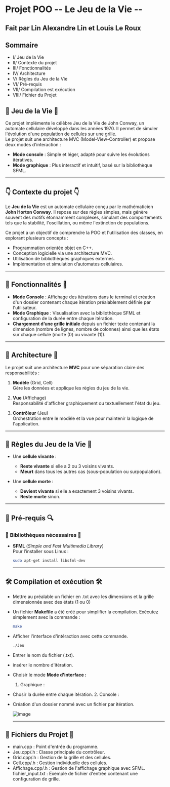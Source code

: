 # Projet POO -- Le Jeu de la Vie --

## Fait par Lin Alexandre Lin et Louis Le Roux
## **Sommaire**
 - I/ Jeu de la Vie 
 - II/ Contexte du projet
 - III/ Fonctionnalités
 - IV/ Architecture
 - V/ Règles du Jeu de la Vie
 - VI/ Pré-requis
 - VII/ Compilation est exécution
 - VIII/ Fichier du Projet

## 👾 **Jeu de la Vie** 👾

Ce projet implémente le célèbre Jeu de la Vie de John Conway, un automate cellulaire développé dans les années 1970. Il permet de simuler l'évolution d'une population de cellules sur une grille.  
Le projet suit une architecture MVC (Model-View-Controller) et propose deux modes d'interaction :
- **Mode console** : Simple et léger, adapté pour suivre les évolutions itératives.
- **Mode graphique** : Plus interactif et intuitif, basé sur la bibliothèque SFML.

---

## 👇 **Contexte du projet** 👇

Le **Jeu de la Vie** est un automate cellulaire conçu par le mathématicien **John Horton Conway**. Il repose sur des règles simples, mais génère souvent des motifs étonnamment complexes, simulant des comportements tels que la stabilité, l'oscillation, ou même l'extinction de populations.

Ce projet a un objectif de comprendre la POO et l'utilisation des classes, en explorant plusieurs concepts :
- Programmation orientée objet en C++.
- Conception logicielle via une architecture MVC.
- Utilisation de bibliothèques graphiques externes.
- Implémentation et simulation d’automates cellulaires.

---

## 🚀 **Fonctionnalités** 🚀

- **Mode Console** : Affichage des itérations dans le terminal et création d'un dossier contenant chaque itération préalablement définie par l'utilisateur.
- **Mode Graphique** : Visualisation avec la bibliothèque SFML et configuration de la durée entre chaque itération.
- **Chargement d’une grille initiale** depuis un fichier texte contenant la dimension (nombre de lignes, nombre de colonnes) ainsi que les états sur chaque cellule (morte (0) ou vivante (1)).



---

## 🚨 **Architecture** 🚨

Le projet suit une architecture **MVC** pour une séparation claire des responsabilités :

1. **Modèle** (Grid, Cell)  
   Gère les données et applique les règles du jeu de la vie.
   
2. **Vue** (Affichage)  
   Responsabilité d'afficher graphiquement ou textuellement l'état du jeu.

3. **Contrôleur** (Jeu)  
   Orchestration entre le modèle et la vue pour maintenir la logique de l'application.

---

## 🦠 **Règles du Jeu de la Vie** 🦠

- Une **cellule vivante** :
  - **Reste vivante** si elle a 2 ou 3 voisins vivants.
  - **Meurt** dans tous les autres cas (sous-population ou surpopulation).

- Une **cellule morte** :
  - **Devient vivante** si elle a exactement 3 voisins vivants.
  - **Reste morte** sinon.

---

## 🔎 **Pré-requis** 🔍

### 📖 **Bibliothèques nécessaires** 📖
- **SFML** (*Simple and Fast Multimedia Library*)  
  Pour l’installer sous Linux :  
  ```bash
  sudo apt-get install libsfml-dev
  ```
  ---
## 🛠 **Compilation et exécution** 🛠

- Mettre au préalable un fichier en .txt avec les dimensions et la grille dimensionnée avec des états (1 ou 0)
  
- Un fichier **Makefile** a été créé pour simplifier la compilation. Exécutez simplement avec la commande :  
  ```bash
  make
  ```
- Afficher l'interface d'intéraction avec cette commande.
  ```bash
  ./Jeu
  ```
- Entrer le nom du fichier (.txt).
  
- insérer le nombre d'itération.
  
- Choisir le mode **Mode d'interface :**

  1. Graphique :
- Chosir la durée entre chaque itération.
  2. Console :
- Création d'un dossier nommé avec un fichier par itération.
  
  ![image](https://github.com/user-attachments/assets/ec267ece-2ce0-482a-9cd2-be5a6065519d)

  ---
##  🔮 **Fichiers du Projet** 🔮
- main.cpp : Point d'entrée du programme. 
- Jeu.cpp/.h : Classe principale du contrôleur.
- Grid.cpp/.h : Gestion de la grille et des cellules.
- Cell.cpp/.h : Gestion individuelle des cellules.
- Affichage.cpp/.h : Gestion de l'affichage graphique avec SFML. fichier_input.txt : Exemple de fichier d'entrée contenant une configuration de grille.
